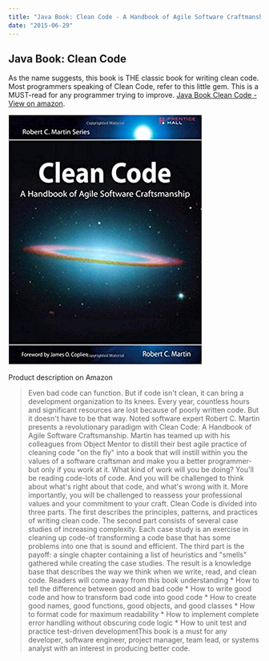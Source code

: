 ```yaml
---
title: "Java Book: Clean Code - A Handbook of Agile Software Craftmanship von Robert C. Martin"
date: "2015-06-29"
---
```


## Java Book: Clean Code

As the name suggests, this book is THE classic book for writing clean code. Most programmers speaking of Clean Code, refer to this little gem. This is a MUST-read for any programmer trying to improve. [Java Book Clean Code - View on amazon](http://www.amazon.de/gp/product/0132350882/ref=as_li_tl?ie=UTF8&camp=1638&creative=6742&creativeASIN=0132350882&linkCode=as2&tag=kevc01-21&linkId=WFGAPWI7WFUPVQKV).

[![A Handbook of Agile Software Craftmanship](./clean-code.jpg)](http://www.amazon.de/gp/product/0132350882/ref=as_li_tl?ie=UTF8&camp=1638&creative=6742&creativeASIN=0132350882&linkCode=as2&tag=kevc01-21&linkId=WFGAPWI7WFUPVQKV)

Product description on Amazon

> Even bad code can function. But if code isn't clean, it can bring a development organization to its knees. Every year, countless hours and significant resources are lost because of poorly written code. But it doesn't have to be that way. Noted software expert Robert C. Martin presents a revolutionary paradigm with Clean Code: A Handbook of Agile Software Craftsmanship. Martin has teamed up with his colleagues from Object Mentor to distill their best agile practice of cleaning code "on the fly" into a book that will instill within you the values of a software craftsman and make you a better programmer-but only if you work at it. What kind of work will you be doing? You'll be reading code-lots of code. And you will be challenged to think about what's right about that code, and what's wrong with it. More importantly, you will be challenged to reassess your professional values and your commitment to your craft. Clean Code is divided into three parts. The first describes the principles, patterns, and practices of writing clean code. The second part consists of several case studies of increasing complexity. Each case study is an exercise in cleaning up code-of transforming a code base that has some problems into one that is sound and efficient. The third part is the payoff: a single chapter containing a list of heuristics and "smells" gathered while creating the case studies. The result is a knowledge base that describes the way we think when we write, read, and clean code. Readers will come away from this book understanding \* How to tell the difference between good and bad code \* How to write good code and how to transform bad code into good code \* How to create good names, good functions, good objects, and good classes \* How to format code for maximum readability \* How to implement complete error handling without obscuring code logic \* How to unit test and practice test-driven developmentThis book is a must for any developer, software engineer, project manager, team lead, or systems analyst with an interest in producing better code.
